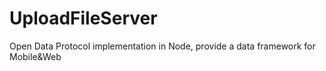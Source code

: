 UploadFileServer
================

Open Data Protocol implementation in Node, provide a data framework for Mobile&amp;Web
